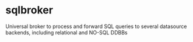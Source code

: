 # sqlbroker
Universal broker to process and forward SQL queries to several datasource backends, including relational and NO-SQL DDBBs
